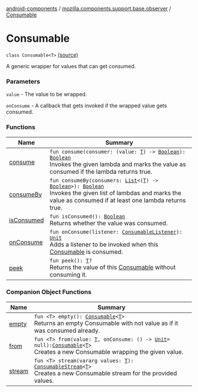 [android-components](../../index.md) / [mozilla.components.support.base.observer](../index.md) / [Consumable](./index.md)

# Consumable

`class Consumable<T>` [(source)](https://github.com/mozilla-mobile/android-components/blob/master/components/support/base/src/main/java/mozilla/components/support/base/observer/Consumable.kt#L18)

A generic wrapper for values that can get consumed.

### Parameters

`value` - The value to be wrapped.

`onConsume` - A callback that gets invoked if the wrapped value gets consumed.

### Functions

| Name | Summary |
|---|---|
| [consume](consume.md) | `fun consume(consumer: (value: `[`T`](index.md#T)`) -> `[`Boolean`](https://kotlinlang.org/api/latest/jvm/stdlib/kotlin/-boolean/index.html)`): `[`Boolean`](https://kotlinlang.org/api/latest/jvm/stdlib/kotlin/-boolean/index.html)<br>Invokes the given lambda and marks the value as consumed if the lambda returns true. |
| [consumeBy](consume-by.md) | `fun consumeBy(consumers: `[`List`](https://kotlinlang.org/api/latest/jvm/stdlib/kotlin.collections/-list/index.html)`<(`[`T`](index.md#T)`) -> `[`Boolean`](https://kotlinlang.org/api/latest/jvm/stdlib/kotlin/-boolean/index.html)`>): `[`Boolean`](https://kotlinlang.org/api/latest/jvm/stdlib/kotlin/-boolean/index.html)<br>Invokes the given list of lambdas and marks the value as consumed if at least one lambda returns true. |
| [isConsumed](is-consumed.md) | `fun isConsumed(): `[`Boolean`](https://kotlinlang.org/api/latest/jvm/stdlib/kotlin/-boolean/index.html)<br>Returns whether the value was consumed. |
| [onConsume](on-consume.md) | `fun onConsume(listener: `[`ConsumableListener`](../-consumable-listener.md)`): `[`Unit`](https://kotlinlang.org/api/latest/jvm/stdlib/kotlin/-unit/index.html)<br>Adds a listener to be invoked when this [Consumable](./index.md) is consumed. |
| [peek](peek.md) | `fun peek(): `[`T`](index.md#T)`?`<br>Returns the value of this [Consumable](./index.md) without consuming it. |

### Companion Object Functions

| Name | Summary |
|---|---|
| [empty](empty.md) | `fun <T> empty(): `[`Consumable`](./index.md)`<`[`T`](empty.md#T)`>`<br>Returns an empty Consumable with not value as if it was consumed already. |
| [from](from.md) | `fun <T> from(value: `[`T`](from.md#T)`, onConsume: () -> `[`Unit`](https://kotlinlang.org/api/latest/jvm/stdlib/kotlin/-unit/index.html)` = null): `[`Consumable`](./index.md)`<`[`T`](from.md#T)`>`<br>Creates a new Consumable wrapping the given value. |
| [stream](stream.md) | `fun <T> stream(vararg values: `[`T`](stream.md#T)`): `[`ConsumableStream`](../-consumable-stream/index.md)`<`[`T`](stream.md#T)`>`<br>Creates a new Consumable stream for the provided values. |
